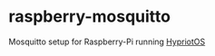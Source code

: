 # raspberry-mosquitto
Mosquitto setup for Raspberry-Pi running [HypriotOS](https://blog.hypriot.com/post/releasing-HypriotOS-1-0/)

